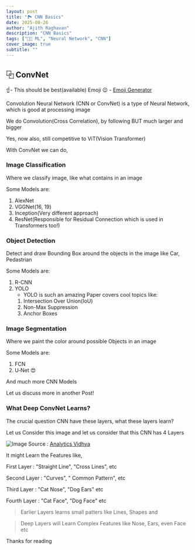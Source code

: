 ```yaml
---
layout: post
title: "🏞️ CNN Basics"
date: 2025-08-26
author: "Ajith Raghavan"
description: "CNN Basics"
tags: ["🧑‍💻 ML", "Neural Network", "CNN"]
cover_image: true
subtitle: ""
---
```


## ⿻ ConvNet

☝️- This should be best(available) Emoji 😉 - [Emoji Generator](https://ajithraghavan.github.io/blog/emoji-generator/)

Convolution Neural Network (CNN or ConvNet) is a type of Neural Network, which is good at processing image

We do Convolution(Cross Correlation), by following BUT much larger and bigger

Yes, now also, still competitive to ViT(Vision Transformer)

With ConvNet we can do,

### Image Classification

Where we classify image, like what contains in an image

Some Models are:

1. AlexNet
2. VGGNet(16, 19)
3. Inception(Very different approach)
4. ResNet(Responsible for Residual Connection which is used in Transformers too!)

### Object Detection

Detect and draw Bounding Box around the objects in the image like Car, Pedastrian

Some Models are:

1. R-CNN
2. YOLO
    - YOLO is such an amazing Paper covers cool topics like:
    1. Intersection Over Union(IoU)
    2. Non-Max Suppression
    3. Anchor Boxes

### Image Segmentation

Where we paint the color around possible Objects in an image

Some Models are:

1. FCN
2. U‑Net 😍

And much more CNN Models

Let us discuss more in another Post!

### What Deep ConvNet Learns?

The crucial question CNN have these layers, what these layers learn?

Let us Consider this image and let us consider that this CNN has 4 Layers

![Image](https://cdn.analyticsvidhya.com/wp-content/uploads/2019/01/image-classification-model-6731d4bb5c389.webp)
Source : [Analytics Vidhya](analyticsvidhya.com)

It might Learn the Features like,

First Layer :  "Straight Line", "Cross Lines", etc

Second Layer : "Curves", " Common Pattern", etc

Third Layer : "Cat Nose", "Dog Ears" etc

Fourth Layer : "Cat Face", "Dog Face" etc 

> Earlier Layers learns small patters like Lines, Shapes and 

> Deep Layers will Learn Complex Features like Nose, Ears, even Face etc


Thanks for reading